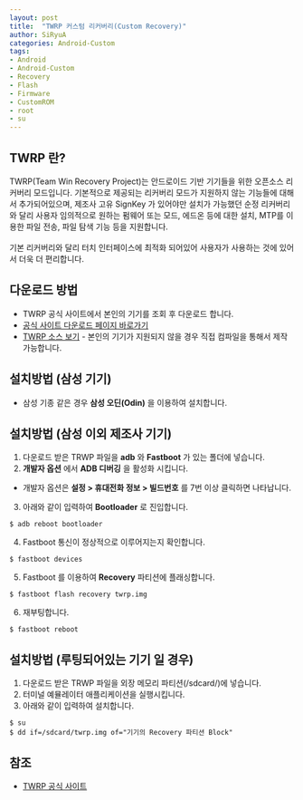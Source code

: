 ```yaml
---
layout: post
title:  "TWRP 커스텀 리커버리(Custom Recovery)"
author: SiRyuA
categories: Android-Custom
tags:
- Android
- Android-Custom
- Recovery
- Flash
- Firmware
- CustomROM
- root
- su
---
```


## TWRP 란?
TWRP(Team Win Recovery Project)는 안드로이드 기반 기기들을 위한 오픈소스 리커버리 모드입니다. 기본적으로 제공되는 리커버리 모드가 지원하지 않는 기능들에 대해서 추가되어있으며, 제조사 고유 SignKey 가 있어야만 설치가 가능했던 순정 리커버리와 달리 사용자 임의적으로 원하는 펌웨어 또는 모드, 에드온 등에 대한 설치, MTP를 이용한 파일 전송, 파일 탐색 기능 등을 지원합니다.
<br /><br />
기본 리커버리와 달리 터치 인터페이스에 최적화 되어있어 사용자가 사용하는 것에 있어서 더욱 더 편리합니다.


## 다운로드 방법
* TWRP 공식 사이트에서 본인의 기기를 조회 후 다운로드 합니다.
* [공식 사이트 다운로드 페이지 바로가기](https://twrp.me/Devices/)
* [TWRP 소스 보기](https://github.com/omnirom/android_bootable_recovery/) - 본인의 기기가 지원되지 않을 경우 직접 컴파일을 통해서 제작 가능합니다.


## 설치방법 (삼성 기기)
* 삼성 기종 같은 경우 **삼성 오딘(Odin)** 을 이용하여 설치합니다.


## 설치방법 (삼성 이외 제조사 기기)
1. 다운로드 받은 TRWP 파일을 **adb** 와 **Fastboot** 가 있는 폴더에 넣습니다.
2. **개발자 옵션** 에서 **ADB 디버깅** 을 활성화 시킵니다.
 * 개발자 옵션은 **설정 > 휴대전화 정보 > 빌드번호** 를 7번 이상 클릭하면 나타납니다.
3. 아래와 같이 입력하여 **Bootloader** 로 진입합니다.
~~~~
$ adb reboot bootloader
~~~~
4. Fastboot 통신이 정상적으로 이루어지는지 확인합니다.
~~~~
$ fastboot devices
~~~~
5. Fastboot 를 이용하여 **Recovery** 파티션에 플래싱합니다.
~~~~
$ fastboot flash recovery twrp.img
~~~~
6. 재부팅합니다.
~~~~
$ fastboot reboot
~~~~


## 설치방법 (루팅되어있는 기기 일 경우)
1. 다운로드 받은 TRWP 파일을 외장 메모리 파티션(/sdcard/)에 넣습니다.
2. 터미널 예뮬레이터 애플리케이션을 실행시킵니다.
3. 아래와 같이 입력하여 설치합니다.
~~~~
$ su
$ dd if=/sdcard/twrp.img of="기기의 Recovery 파티션 Block"
~~~~


## 참조
* [TWRP 공식 사이트](https://twrp.me/)
